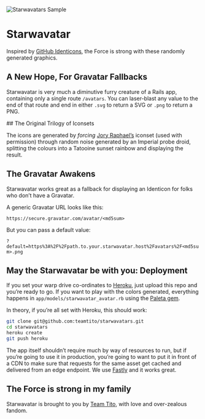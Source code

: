 ![Starwavatars Sample](https://raw.githubusercontent.com/teamtito/starwavatars/master/starwavatars.png)

# Starwavatar

Inspired by [GitHub Identicons](https://github.com/blog/1586-identicons), the Force is strong with these randomly generated graphics.

## A New Hope, For Gravatar Fallbacks

Starwavatar is very much a diminutive furry creature of a Rails app, containing only a single route `/avatars`. You can laser-blast any value to the end of that route and end in either `.svg` to return a SVG or `.png` to return a PNG.

## The Original Trilogy of Iconsets

The icons are generated by _forcing_ [Jory Raphael’s](http://sensibleworld.com/news/more-free-star-wars-icons/) iconset (used with permission) through random noise generated by an Imperial probe droid, splitting the colours into a Tatooine sunset rainbow and displaying the result. 

## The Gravatar Awakens

Starwavatar works great as a fallback for displaying an Identicon for folks who don’t have a Gravatar.

A generic Gravatar URL looks like this:

`https://secure.gravatar.com/avatar/<md5sum>`

But you can pass a default value:

`?default=https%3A%2F%2Fpath.to.your.starwavatar.host%2Favatars%2F<md5sum>.png`

## May the Starwavatar be with you: Deployment

If you set your warp drive co-ordinates to [Heroku](https://heroku.com), just upload this repo and you’re ready to go. If you want to play with the colors generated, everything happens in `app/models/starwavatar_avatar.rb` using the [Paleta gem](https://github.com/jordanstephens/paleta).

In theory, if you’re all set with Heroku, this should work:

```sh
git clone git@github.com:teamtito/starwavatars.git
cd starwavatars
heroku create
git push heroku
```

The app itself shouldn’t require much by way of resources to run, but if you’re going to use it in production, you’re going to want to put it in front of a CDN to make sure that requests for the same asset get cached and delivered from an edge endpoint. We use [Fastly](https://www.fastly.com) and it works great.

## The Force is strong in my family

Starwavatar is brought to you by [Team Tito](https://ti.to), with love and over-zealous fandom.